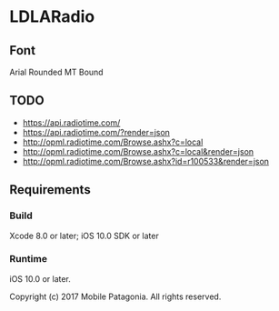 # LDLARadio 

## Font
Arial Rounded MT Bound

## TODO
* https://api.radiotime.com/
* https://api.radiotime.com/?render=json
* http://opml.radiotime.com/Browse.ashx?c=local 
* http://opml.radiotime.com/Browse.ashx?c=local&render=json
* http://opml.radiotime.com/Browse.ashx?id=r100533&render=json
 
## Requirements

### Build

Xcode 8.0 or later; iOS 10.0 SDK or later

### Runtime

iOS 10.0 or later.

Copyright (c) 2017 Mobile Patagonia. All rights reserved.
